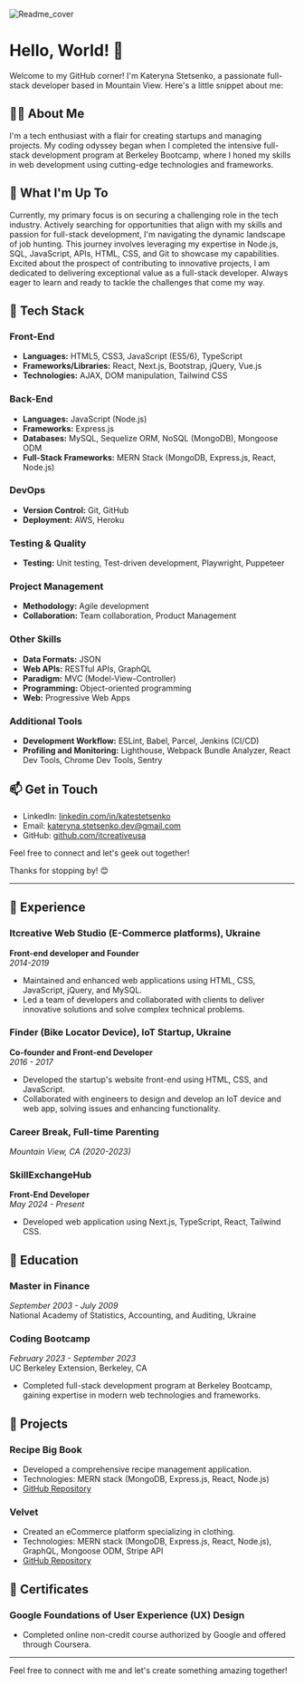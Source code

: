 ![Readme_cover](https://github.com/itcreativeusa/itcreativeusa/assets/124653995/a776277a-8527-4d5d-b660-a6eb66ca494c)

# Hello, World! 👋
Welcome to my GitHub corner! I'm Kateryna Stetsenko, a passionate full-stack developer based in Mountain View. Here's a little snippet about me:

## 👨‍💻 About Me
I'm a tech enthusiast with a flair for creating startups and managing projects. My coding odyssey began when I completed the intensive full-stack development program at Berkeley Bootcamp, where I honed my skills in web development using cutting-edge technologies and frameworks.

## 🌱 What I'm Up To
Currently, my primary focus is on securing a challenging role in the tech industry. Actively searching for opportunities that align with my skills and passion for full-stack development, I'm navigating the dynamic landscape of job hunting. This journey involves leveraging my expertise in Node.js, SQL, JavaScript, APIs, HTML, CSS, and Git to showcase my capabilities. Excited about the prospect of contributing to innovative projects, I am dedicated to delivering exceptional value as a full-stack developer. Always eager to learn and ready to tackle the challenges that come my way.

## 🚀 Tech Stack

### Front-End
- **Languages:** HTML5, CSS3, JavaScript (ES5/6), TypeScript
- **Frameworks/Libraries:** React, Next.js, Bootstrap, jQuery, Vue.js
- **Technologies:** AJAX, DOM manipulation, Tailwind CSS

### Back-End
- **Languages:** JavaScript (Node.js)
- **Frameworks:** Express.js
- **Databases:** MySQL, Sequelize ORM, NoSQL (MongoDB), Mongoose ODM
- **Full-Stack Frameworks:** MERN Stack (MongoDB, Express.js, React, Node.js)

### DevOps
- **Version Control:** Git, GitHub
- **Deployment:** AWS, Heroku

### Testing & Quality
- **Testing:** Unit testing, Test-driven development, Playwright, Puppeteer

### Project Management
- **Methodology:** Agile development
- **Collaboration:** Team collaboration, Product Management

### Other Skills
- **Data Formats:** JSON
- **Web APIs:** RESTful APIs, GraphQL
- **Paradigm:** MVC (Model-View-Controller)
- **Programming:** Object-oriented programming
- **Web:** Progressive Web Apps

### Additional Tools
- **Development Workflow:** ESLint, Babel, Parcel, Jenkins (CI/CD)
- **Profiling and Monitoring:** Lighthouse, Webpack Bundle Analyzer, React Dev Tools, Chrome Dev Tools, Sentry

## 📫 Get in Touch
- LinkedIn: [linkedin.com/in/katestetsenko](https://www.linkedin.com/in/katestetsenko/)
- Email: [kateryna.stetsenko.dev@gmail.com](mailto:kateryna.stetsenko.dev@gmail.com)
- GitHub: [github.com/itcreativeusa](https://github.com/itcreativeusa)

Feel free to connect and let's geek out together!

Thanks for stopping by! 😊

---

## 📜 Experience

### Itcreative Web Studio (E-Commerce platforms), Ukraine
**Front-end developer and Founder**  
*2014-2019*
- Maintained and enhanced web applications using HTML, CSS, JavaScript, jQuery, and MySQL.
- Led a team of developers and collaborated with clients to deliver innovative solutions and solve complex technical problems.

### Finder (Bike Locator Device), IoT Startup, Ukraine
**Co-founder and Front-end Developer**  
*2016 - 2017*
- Developed the startup's website front-end using HTML, CSS, and JavaScript.
- Collaborated with engineers to design and develop an IoT device and web app, solving issues and enhancing functionality.

### Career Break, Full-time Parenting
*Mountain View, CA (2020-2023)*

### SkillExchangeHub
**Front-End Developer**  
*May 2024 - Present*
- Developed web application using Next.js, TypeScript, React, Tailwind CSS.

## 📜 Education

### Master in Finance
*September 2003 - July 2009*  
National Academy of Statistics, Accounting, and Auditing, Ukraine

### Coding Bootcamp
*February 2023 - September 2023*  
UC Berkeley Extension, Berkeley, CA
- Completed full-stack development program at Berkeley Bootcamp, gaining expertise in modern web technologies and frameworks.

## 📜 Projects

### Recipe Big Book
- Developed a comprehensive recipe management application.
- Technologies: MERN stack (MongoDB, Express.js, React, Node.js)
- [GitHub Repository](https://github.com/itcreativeusa/recipe-big-book)

### Velvet
- Created an eCommerce platform specializing in clothing.
- Technologies: MERN stack (MongoDB, Express.js, React, Node.js), GraphQL, Mongoose ODM, Stripe API
- [GitHub Repository](https://github.com/itcreativeusa/velvet)

## 📜 Certificates
### Google Foundations of User Experience (UX) Design
- Completed online non-credit course authorized by Google and offered through Coursera.

---

Feel free to connect with me and let's create something amazing together!

